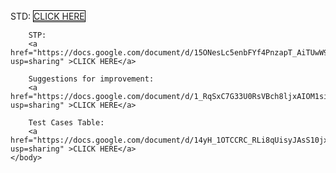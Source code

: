 <html>
    <head>
        <style>
            a{
                display:inline-block;
                border: 1px;
                border-color: black;
                border-style: solid;
                background-color: white;
            }
        </style>
    </head>
    <body>
        STD:
        <a href="https://docs.google.com/spreadsheets/d/1tCLIhtuoVYkDkNUM6uvOvz33EuyhW5Q7sQC1JOFFyEw/edit?usp=sharing" >CLICK HERE</a>

        STP:
        <a href="https://docs.google.com/document/d/15ONesLc5enbFYf4PnzapT_AiTUwW97exqp38XQ38nCs/edit?usp=sharing" >CLICK HERE</a>

        Suggestions for improvement:
        <a href="https://docs.google.com/document/d/1_RqSxC7G33U0RsVBch8ljxAIOM1si0mPwj4ifxMVI_I/edit?usp=sharing" >CLICK HERE</a>

        Test Cases Table:
        <a href="https://docs.google.com/document/d/14yH_1OTCCRC_RLi8qUisyJAsS10jx3wacFgYGo48VUA/edit?usp=sharing" >CLICK HERE</a>
    </body>
</html>
